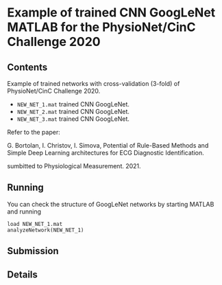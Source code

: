 # Example of trained CNN GoogLeNet MATLAB for the PhysioNet/CinC Challenge 2020

## Contents

Example of trained networks with cross-validation (3-fold) of PhysioNet/CinC Challenge 2020.



* `NEW_NET_1.mat` trained CNN GoogLeNet.
* `NEW_NET_2.mat` trained CNN GoogLeNet.
* `NEW_NET_3.mat` trained CNN GoogLeNet.

 Refer to the paper:
 
G. Bortolan, I. Christov, I. Simova, Potential of Rule-Based Methods and Simple Deep Learning architectures for ECG Diagnostic Identification.

sumbitted to Physiological Measurement. 2021.





## Running

You can check the structure of GoogLeNet networks by starting MATLAB and running

    load NEW_NET_1.mat
    analyzeNetwork(NEW_NET_1)


## Submission



## Details

